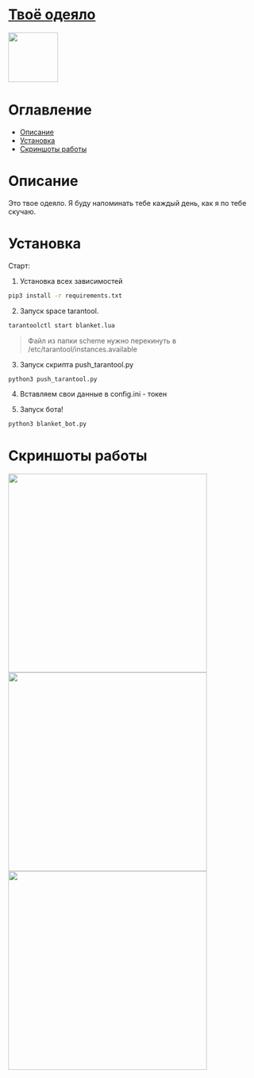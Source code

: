 
# [Твоё одеяло](https://icq.im/blanket_bot)

<a href="https://icq.im/blanket_bot"><img src="https://github.com/ICQ-BOTS/blanket_bot/blob/main/blanket.png" width="100" height="100"></a>


# Оглавление 
 - [Описание](https://github.com/ICQ-BOTS/mailru_im_async_bot#api)
 - [Установка](https://github.com/ICQ-BOTS/mailru_im_async_bot#установка)
 - [Скриншоты работы](https://github.com/ICQ-BOTS/mailru_im_async_bot#настройка)

# Описание
Это твое одеяло. Я буду напоминать тебе каждый день, как я по тебе скучаю.

# Установка

Старт:
1. Установка всех зависимостей 
```bash
pip3 install -r requirements.txt
```

2. Запуск space tarantool.
```bash
tarantoolctl start blanket.lua
```
> Файл из папки scheme нужно перекинуть в /etc/tarantool/instances.available

3. Запуск скрипта push_tarantool.py
```bash
python3 push_tarantool.py
```

4. Вставляем свои данные в config.ini - токен

5. Запуск бота!
```bash
python3 blanket_bot.py
```

# Скриншоты работы
<img src="https://github.com/ICQ-BOTS/blanket_bot/blob/main/img/1.png" width="400">
<img src="https://github.com/ICQ-BOTS/blanket_bot/blob/main/img/2.png" width="400">
<img src="https://github.com/ICQ-BOTS/blanket_bot/blob/main/img/3.png" width="400">

